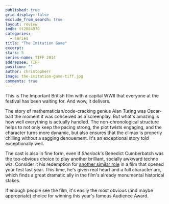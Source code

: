 ```yaml
---
published: true
grid-display: false
exclude_from_search: true
layout: review
imdb: tt2084970
categories: 
  - series
title: "The Imitation Game‎"
excerpt: 
stars: 5
series-name: TIFF 2014
addressee: TIFF
position: ""
author: christopherr
image: the-imitation-game-tiff.jpg
comments: true
---
```

This is The Important British film with a capital WWII that everyone at the festival has been waiting for. And wow, it delivers.

The story of mathematician/code-cracking genius Alan Turing was Oscar-bait the moment it was conceived as a screenplay. But what's amazing is how well everything is actually handled. The non-chronological structure helps to not only keep the pacing strong, the plot twists engaging, and the character turns more dynamic, but also ensures that the climax is properly chilling without a sagging denouement. It's an exceptional story told exceptionally well.

The cast is also in fine form, even if _Sherlock's_ Benedict Cumberbatch was the too-obvious choice to play another brilliant, socially awkward techno wiz. Consider it his redemption for [another similar role](http://www.dearcastandcrew.com/content/2013/10/22/the-fifth-estate.html) in a film that opened your fest last year. This time, he's given real heart and a full character arc, which finds a great dramatic ally in the film's already monumental historical stakes.

If enough people see the film, it's easily the most obvious (and maybe appropriate) choice for winning this year's famous Audience Award.